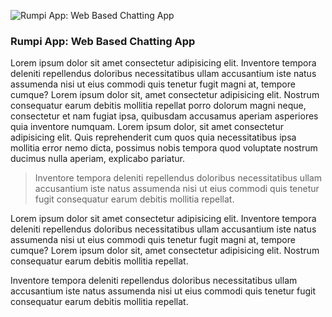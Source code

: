 ![Rumpi App: Web Based Chatting App](/images/blog/rumpi-app-thumbnail.png)

### Rumpi App: Web Based Chatting App

Lorem ipsum dolor sit amet consectetur adipisicing elit. Inventore tempora deleniti repellendus doloribus necessitatibus ullam accusantium iste natus assumenda nisi ut eius commodi quis tenetur fugit magni at, tempore cumque? Lorem ipsum dolor sit, amet consectetur adipisicing elit. Nostrum consequatur earum debitis mollitia repellat porro dolorum magni neque, consectetur et nam fugiat ipsa, quibusdam accusamus aperiam asperiores quia inventore numquam. Lorem ipsum dolor, sit amet consectetur adipisicing elit. Quis reprehenderit cum quos quia necessitatibus ipsa mollitia error nemo dicta, possimus nobis tempora quod voluptate nostrum ducimus nulla aperiam, explicabo pariatur.

> Inventore tempora deleniti repellendus doloribus necessitatibus ullam accusantium iste natus assumenda nisi ut eius commodi quis tenetur fugit consequatur earum debitis mollitia repellat.

Lorem ipsum dolor sit amet consectetur adipisicing elit. Inventore tempora deleniti repellendus doloribus necessitatibus ullam accusantium iste natus assumenda nisi ut eius commodi quis tenetur fugit magni at, tempore cumque? Lorem ipsum dolor sit, amet consectetur adipisicing elit. Nostrum consequatur earum debitis mollitia repellat.

Inventore tempora deleniti repellendus doloribus necessitatibus ullam accusantium iste natus assumenda nisi ut eius commodi quis tenetur fugit consequatur earum debitis mollitia repellat.
